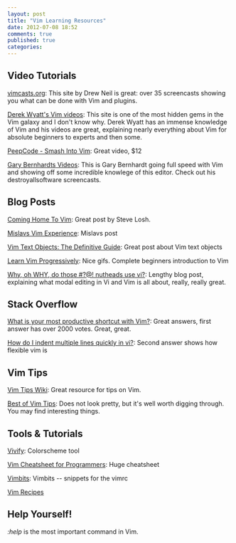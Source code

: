 ```yaml
---
layout: post
title: "Vim Learning Resources"
date: 2012-07-08 18:52
comments: true
published: true
categories: 
---
```


## Video Tutorials

[vimcasts.org](http://www.vimcasts.org "Vimcasts.org"): This site by Drew Neil
is great: over 35 screencasts showing you what can be done with Vim and
plugins.

[Derek Wyatt's Vim videos](http://http://www.derekwyatt.org/vim/vim-tutorial-videos/ "Derek Wyatt's Vim Tutorial Videos"):
This site is one of the most hidden gems in the Vim galaxy and I don't know
why. Derek Wyatt has an immense knowledge of Vim and his videos are great,
explaining nearly everything about Vim for absolute beginners to experts and
then some.

[PeepCode - Smash Into Vim](https://peepcode.com/products/smash-into-vim-i "Smash Into Vim"):
Great video, $12

[Gary Bernhardts Videos](http://blog.extracheese.org/2010/11/screencast-custom-vim-refactorings.html "Screencast: Custom Vim Refactorings"):
This is Gary Bernhardt going full speed with Vim and showing off some
incredible knowlege of this editor. Check out his destroyallsoftware
screencasts.

## Blog Posts

[Coming Home To Vim](http://address "title"): Great post by Steve Losh.

[Mislavs Vim Experience](http://address "title"): Mislavs post

[Vim Text Objects: The Definitive Guide](http://blog.carbonfive.com/2011/10/17/vim-text-objects-the-definitive-guide/ "Vim Text Objects: The Definitive Guide"):
Great post about Vim text objects

[Learn Vim Progressively](http://yannesposito.com/Scratch/en/blog/Learn-Vim-Progressively/ "Learn Vim Progressively"):
Nice gifs. Complete beginners introduction to Vim

[Why, oh WHY, do those #?@! nutheads use vi?](http://www.viemu.com/a-why-vi-vim.html "Why, oh WHY, do those #?@! nutheads use vi?"):
Lengthy blog post, explaining what modal editing in Vi and Vim is all about,
really, really great.

## Stack Overflow

[What is your most productive shortcut with Vim?](http://stackoverflow.com/questions/1218390/what-is-your-most-productive-shortcut-with-vim "Stack Overflow - What is your most productive shortcut with Vim?"):
Great answers, first answer has over 2000 votes. Great, great.

[How do I indent multiple lines quickly in vi?](http://stackoverflow.com/questions/235839/how-do-i-indent-multiple-lines-quickly-in-vi "How do I indent multiple lines quickly in vi?"):
Second answer shows how flexible vim is

## Vim Tips

[Vim Tips Wiki](http://vim.wikia.com/wiki/Vim_Tips_Wiki "Vim Tips Wiki"):
Great resource for tips on Vim.

[Best of Vim Tips](http://www.rayninfo.co.uk/vimtips.html "Best of Vim Tips"):
Does not look pretty, but it's well worth digging through. You may find
interesting things.

## Tools & Tutorials
[Vivify](http://bytefluent.com/vivify/ "Vivify"): Colorscheme tool

[Vim Cheatsheet for Programmers](http://michael.peopleofhonoronly.com/vim/ "Vim Cheatsheet for Programmers"):
Huge cheatsheet

[Vimbits](http://vimbits.com "Vimbits"):
Vimbits -- snippets for the vimrc

[Vim Recipes](http://vim.runpaint.org/toc/ "Vim Recipes")

## Help Yourself!

*:help* is the most important command in Vim.
